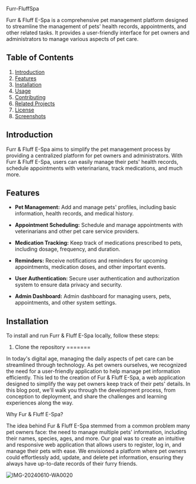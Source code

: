 Furr-FluffSpa

Furr & Fluff E-Spa is a comprehensive pet management platform designed to streamline the management of pets' health records, appointments, and other related tasks. It provides a user-friendly interface for pet owners and administrators to manage various aspects of pet care.

## Table of Contents
1. [Introduction](#introduction)
2. [Features](#features)
3. [Installation](#installation)
4. [Usage](#usage)
5. [Contributing](#contributing)
6. [Related Projects](#related-projects)
7. [License](#license)
8. [Screenshots](#screenshots)

## Introduction

Furr & Fluff E-Spa aims to simplify the pet management process by providing a centralized platform for pet owners and administrators. With Furr & Fluff E-Spa, users can easily manage their pets' health records, schedule appointments with veterinarians, track medications, and much more.

## Features

- **Pet Management:** Add and manage pets' profiles, including basic information, health records, and medical history.
  
- **Appointment Scheduling:** Schedule and manage appointments with veterinarians and other pet care service providers.
  
- **Medication Tracking:** Keep track of medications prescribed to pets, including dosage, frequency, and duration.
  
- **Reminders:** Receive notifications and reminders for upcoming appointments, medication doses, and other important events.
  
- **User Authentication:** Secure user authentication and authorization system to ensure data privacy and security.
  
- **Admin Dashboard:** Admin dashboard for managing users, pets, appointments, and other system settings.

## Installation

To install and run Furr & Fluff E-Spa locally, follow these steps:

1. Clone the repository
=======

In today's digital age, managing the daily aspects of pet care can be streamlined through technology. As pet owners ourselves, we recognized the need for a user-friendly application to help manage pet information efficiently. This led to the creation of Fur & Fluff E-Spa, a web application designed to simplify the way pet owners keep track of their pets' details. In this blog post, we'll walk you through the development process, from conception to deployment, and share the challenges and learning experiences along the way.

Why Fur & Fluff E-Spa?

The idea behind Fur & Fluff E-Spa stemmed from a common problem many pet owners face: the need to manage multiple pets' information, including their names, species, ages, and more. Our goal was to create an intuitive and responsive web application that allows users to register, log in, and manage their pets with ease. We envisioned a platform where pet owners could effortlessly add, update, and delete pet information, ensuring they always have up-to-date records of their furry friends.

![IMG-20240610-WA0020](https://github.com/zhabwe254/Furr-FlffSpa/assets/132429932/c17e6beb-eb36-4601-8a35-568c1850e29c)
